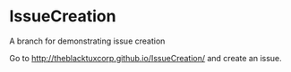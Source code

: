 # IssueCreation
A branch for demonstrating issue creation

Go to http://theblacktuxcorp.github.io/IssueCreation/ and create an issue.
